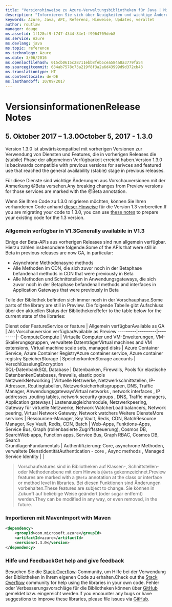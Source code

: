 ```yaml
---
title: "Versionshinweise zu Azure-Verwaltungsbibliotheken für Java | Microsoft-Dokumentation"
description: "Informieren Sie sich über Neuigkeiten und wichtige Änderungen in den Azure-Verwaltungsbibliotheken für Java."
keywords: Azure, Java, API, Referenz, Hinweise, Updates, veraltet
author: routlaw
manager: douge
ms.assetid: 1f128cf9-f747-4344-84e1-f9964709deb8
ms.service: Azure
ms.devlang: java
ms.topic: reference
ms.technology: Azure
ms.date: 3/06/2016
ms.openlocfilehash: 015cb0615c28711ebb8feb5cea584a8a3779fa54
ms.sourcegitcommit: 634ab7578c73a219f8f3a2a6d43999d9d372cb43
ms.translationtype: HT
ms.contentlocale: de-DE
ms.lasthandoff: 10/09/2017
---
```

# <a name="release-notes"></a><span data-ttu-id="6d0f5-104">Versionsinformationen</span><span class="sxs-lookup"><span data-stu-id="6d0f5-104">Release Notes</span></span> 

## <a name="october-5-2017---130"></a><span data-ttu-id="6d0f5-105">5. Oktober 2017 – 1.3.0</span><span class="sxs-lookup"><span data-stu-id="6d0f5-105">October 5, 2017 - 1.3.0</span></span> 

<span data-ttu-id="6d0f5-106">Version 1.3.0 ist abwärtskompatibel mit vorherigen Versionen zur Verwendung von Diensten und Features, die in vorherigen Releases die (stabile) Phase der allgemeinen Verfügbarkeit erreicht haben.</span><span class="sxs-lookup"><span data-stu-id="6d0f5-106">Version 1.3.0 is backwards compatible with previous versions for serivces and featured use that reached the general availability (stable) stage in previous releases.</span></span>

<span data-ttu-id="6d0f5-107">Für diese Dienste sind wichtige Änderungen aus Vorschauversionen mit der Anmerkung @Beta versehen.</span><span class="sxs-lookup"><span data-stu-id="6d0f5-107">Any breaking changes from Preview versions for those services are marked with the @Beta annotation.</span></span>

<span data-ttu-id="6d0f5-108">Wenn Sie Ihren Code zu 1.3.0 migrieren möchten, können Sie Ihren vorhandenen Code anhand [dieser Hinweise](https://github.com/Azure/azure-sdk-for-java/blob/master/notes/prepare-for-1.3.0.md) für die Version 1.3 vorbereiten.</span><span class="sxs-lookup"><span data-stu-id="6d0f5-108">If you are migrating your code to 1.3.0, you can use [these notes](https://github.com/Azure/azure-sdk-for-java/blob/master/notes/prepare-for-1.3.0.md) to prepare your existing code for the 1.3 version.</span></span>

### <a name="generally-availabile-in-v13"></a><span data-ttu-id="6d0f5-109">Allgemein verfügbar in V1.3</span><span class="sxs-lookup"><span data-stu-id="6d0f5-109">Generally availabile in V1.3</span></span>

<span data-ttu-id="6d0f5-110">Einige der Beta-APIs aus vorherigen Releases sind nun allgemein verfügbar. Hierzu zählen insbesondere folgende:</span><span class="sxs-lookup"><span data-stu-id="6d0f5-110">Some of the APIs that were still in Beta in previous releases are now GA, in particular:</span></span>

- <span data-ttu-id="6d0f5-111">Asynchrone Methoden</span><span class="sxs-lookup"><span data-stu-id="6d0f5-111">async methods</span></span>
- <span data-ttu-id="6d0f5-112">Alle Methoden im CDN, die sich zuvor noch in der Betaphase befanden</span><span class="sxs-lookup"><span data-stu-id="6d0f5-112">all methods in CDN that were previously in Beta</span></span>
- <span data-ttu-id="6d0f5-113">Alle Methoden und Schnittstellen in Anwendungsgateways, die sich zuvor noch in der Betaphase befanden</span><span class="sxs-lookup"><span data-stu-id="6d0f5-113">all methods and interfaces in Application Gateways that were previously in Beta</span></span>

 <span data-ttu-id="6d0f5-114">Teile der Bibliothek befinden sich immer noch in der Vorschauphase.</span><span class="sxs-lookup"><span data-stu-id="6d0f5-114">Some parts of the library are still in Preview.</span></span> <span data-ttu-id="6d0f5-115">Die folgende Tabelle gibt Aufschluss über den aktuellen Status der Bibliotheken:</span><span class="sxs-lookup"><span data-stu-id="6d0f5-115">Refer to the table below for the current state of the libraries:</span></span>

<span data-ttu-id="6d0f5-116">Dienst oder Feature</span><span class="sxs-lookup"><span data-stu-id="6d0f5-116">Service or feature</span></span> | <span data-ttu-id="6d0f5-117">Allgemein verfügbar</span><span class="sxs-lookup"><span data-stu-id="6d0f5-117">Available as GA</span></span> | <span data-ttu-id="6d0f5-118">Als Vorschauversion verfügbar</span><span class="sxs-lookup"><span data-stu-id="6d0f5-118">Available as Preview</span></span> 
---------|---------|---------|-
<span data-ttu-id="6d0f5-119">Compute</span><span class="sxs-lookup"><span data-stu-id="6d0f5-119">Compute</span></span>  | <span data-ttu-id="6d0f5-120">Virtuelle Computer und VM-Erweiterungen, VM-Skalierungsgruppen, verwaltete Datenträger</span><span class="sxs-lookup"><span data-stu-id="6d0f5-120">Virtual machines and VM extensions, Virtual machine scale sets, managed disks</span></span>   | <span data-ttu-id="6d0f5-121">Azure Container Service, Azure Container Registry</span><span class="sxs-lookup"><span data-stu-id="6d0f5-121">Azure container service, Azure container registry</span></span> 
<span data-ttu-id="6d0f5-122">Speicher</span><span class="sxs-lookup"><span data-stu-id="6d0f5-122">Storage</span></span>   |  <span data-ttu-id="6d0f5-123">Speicherkonten</span><span class="sxs-lookup"><span data-stu-id="6d0f5-123">Storage accounts</span></span>       |    <span data-ttu-id="6d0f5-124">Verschlüsselung</span><span class="sxs-lookup"><span data-stu-id="6d0f5-124">Encryption</span></span>     
<span data-ttu-id="6d0f5-125">SQL-Datenbank</span><span class="sxs-lookup"><span data-stu-id="6d0f5-125">SQL Database</span></span>  | <span data-ttu-id="6d0f5-126">Datenbanken, Firewalls, Pools für elastische Datenbanken</span><span class="sxs-lookup"><span data-stu-id="6d0f5-126">Databases, firewalls, elastic pools</span></span>              
<span data-ttu-id="6d0f5-127">Netzwerk</span><span class="sxs-lookup"><span data-stu-id="6d0f5-127">Networking</span></span>    |  <span data-ttu-id="6d0f5-128">Virtuelle Netzwerke, Netzwerkschnittstellen, IP-Adressen, Routingtabellen, Netzwerksicherheitsgruppen, DNS, Traffic Manager, Anwendungsgateways</span><span class="sxs-lookup"><span data-stu-id="6d0f5-128">Virtual networks , network interfaces , IP addresses ,routing tables, network security groups , DNS, Traffic managers, Application gateways</span></span>  |    <span data-ttu-id="6d0f5-129">Lastenausgleichsmodule, Netzwerkpeering, Gateway für virtuelle Netzwerke, Network Watcher</span><span class="sxs-lookup"><span data-stu-id="6d0f5-129">Load balancers, Network peering, Virtual Network Gateway, Network watchers</span></span> 
<span data-ttu-id="6d0f5-130">Weitere Dienste</span><span class="sxs-lookup"><span data-stu-id="6d0f5-130">More services</span></span>    |  <span data-ttu-id="6d0f5-131">Ressourcen-Manager, Key Vault, Redis, CDN, Batch</span><span class="sxs-lookup"><span data-stu-id="6d0f5-131">Resource Manager, Key Vault, Redis,  CDN, Batch</span></span>       |  <span data-ttu-id="6d0f5-132">Web-Apps, Funktions-Apps, Service Bus, Graph (rollenbasierte Zugriffssteuerung), Cosmos DB, Search</span><span class="sxs-lookup"><span data-stu-id="6d0f5-132">Web apps, Function apps, Service Bus, Graph RBAC, Cosmos DB, Search</span></span>  
<span data-ttu-id="6d0f5-133">Grundlagen</span><span class="sxs-lookup"><span data-stu-id="6d0f5-133">Fundamentals</span></span>     |   <span data-ttu-id="6d0f5-134">Authentifizierung: Core, asynchrone Methoden, verwaltete Dienstidentität</span><span class="sxs-lookup"><span data-stu-id="6d0f5-134">Authentication - core , Async methods , Managed Service Identity</span></span>      |      |

> <span data-ttu-id="6d0f5-135">Vorschaufeatures sind in Bibliotheken auf Klassen-, Schnittstellen- oder Methodenebene mit dem Hinweis `@Beta` gekennzeichnet.</span><span class="sxs-lookup"><span data-stu-id="6d0f5-135">Preview features are marked with a `@Beta` annotation at the class or interface or method level in libraries.</span></span> <span data-ttu-id="6d0f5-136">Bei diesen Funktionen sind Änderungen vorbehalten.</span><span class="sxs-lookup"><span data-stu-id="6d0f5-136">These features are subject to change.</span></span> <span data-ttu-id="6d0f5-137">Sie können in Zukunft auf beliebige Weise geändert (oder sogar entfernt) werden.</span><span class="sxs-lookup"><span data-stu-id="6d0f5-137">They can be modified in any way, or even removed, in the future.</span></span>

### <a name="import-with-maven"></a><span data-ttu-id="6d0f5-138">Importieren mit Maven</span><span class="sxs-lookup"><span data-stu-id="6d0f5-138">Import with Maven</span></span>

```XML
<dependency>
    <groupId>com.microsoft.azure</groupId>
    <artifactId>azure</artifactId>
    <version>1.3.0</version>
</dependency>
```

### <a name="get-help-and-give-feedback"></a><span data-ttu-id="6d0f5-139">Hilfe und Feedback</span><span class="sxs-lookup"><span data-stu-id="6d0f5-139">Get help and give feedback</span></span>

<span data-ttu-id="6d0f5-140">Besuchen Sie die [Stack Overflow](http://stackoverflow.com/questions/tagged/azure-java-sdk)-Community, um Hilfe bei der Verwendung der Bibliotheken in Ihrem eigenen Code zu erhalten.</span><span class="sxs-lookup"><span data-stu-id="6d0f5-140">Check out the [Stack Overflow](http://stackoverflow.com/questions/tagged/azure-java-sdk) community for help using the libraries in your own code.</span></span> <span data-ttu-id="6d0f5-141">Fehler oder Verbesserungsvorschläge für die Bibliotheken können über [GitHub](https://github.com/Azure/azure-sdk-for-java/issues) gemeldet bzw. eingereicht werden.</span><span class="sxs-lookup"><span data-stu-id="6d0f5-141">If you encounter any bugs or have suggestions to improve these libraries, please file issues via [GitHub](https://github.com/Azure/azure-sdk-for-java/issues).</span></span>


